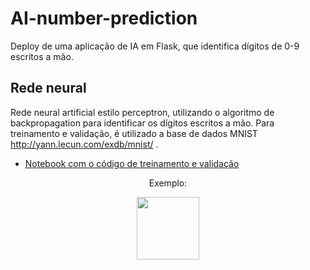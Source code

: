# AI-number-prediction

Deploy de uma aplicação de IA em Flask, que identifica dígitos de 0-9 escritos a mão.

## Rede neural

Rede neural artificial estilo perceptron, utilizando o algoritmo de backpropagation para identificar
os dígitos escritos a mão. Para treinamento e validação, é utilizado a base de dados MNIST <a> http://yann.lecun.com/exdb/mnist/ </a>.

- <a href = "https://github.com/gomeslucasm/Deep-Learning/blob/master/Exerc_Backprop_MNIST_Lucas_Gomes.ipynb" >Notebook com o código de treinamento e validação </a>


<p align="center">
  Exemplo:
</p>

<p align="center">
  <img width="100" height="100" src="https://user-images.githubusercontent.com/44169749/96166004-c7641980-0ef3-11eb-93ec-8cfa12578646.PNG">
</p>
